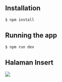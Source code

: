 ## Installation

```bash
$ npm install
```

## Running the app

```bash
$ npm run dev

```

## Halaman Insert
![](hasil/filename%20hasil.png)